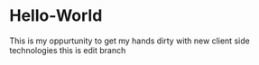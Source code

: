 # Hello-World

This is my oppurtunity to get my hands dirty with new client side technologies this is edit branch

